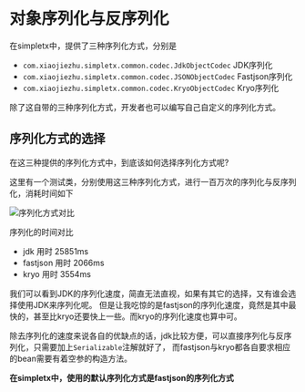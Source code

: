 # 对象序列化与反序列化

在simpletx中，提供了三种序列化方式，分别是

- ``com.xiaojiezhu.simpletx.common.codec.JdkObjectCodec`` JDK序列化
- ``com.xiaojiezhu.simpletx.common.codec.JSONObjectCodec`` Fastjson序列化
- ``com.xiaojiezhu.simpletx.common.codec.KryoObjectCodec`` Kryo序列化

除了这自带的三种序列化方式，开发者也可以编写自己自定义的序列化方式。


## 序列化方式的选择

在这三种提供的序列化方式中，到底该如何选择序列化方式呢?

这里有一个测试类，分别使用这三种序列化方式，进行一百万次的序列化与反序列化，消耗时间如下

![序列化方式对比](http://wx3.sinaimg.cn/mw690/005ZQTvlly1fy7jse02bzj30tw0kudgo.jpg)

序列化的时间对比

- jdk 用时  25851ms
- fastjson 用时 2066ms
- kryo 用时 3554ms

我们可以看到JDK的序列化速度，简直无法直视，如果有其它的选择，又有谁会选择使用JDK来序列化呢。
但是让我吃惊的是fastjson的序列化速度，竟然是其中最快的，甚至比kryo还要快上一些。而kryo的序列化速度也算中可。

除去序列化的速度来说各自的优缺点的话，jdk比较方便，可以直接序列化与反序列化，只需要加上``Serializable``注解就好了，
而fastjson与kryo都各自要求相应的bean需要有着空参的构造方法。

**在simpletx中，使用的默认序列化方式是fastjson的序列化方式**